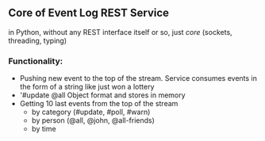 ## Core of Event Log REST Service

in Python, without any REST interface itself or so, just _core_ (sockets, threading, typing)

### Functionality:

- Pushing new event to the top of the stream. Service
consumes events in the form of a string like just won a lottery
- '#update @all Object format and stores in memory
- Getting 10 last events from the top of the stream
    * by category (#update, #poll, #warn)
    * by person (@all, @john, @all-friends)
    * by time
